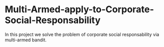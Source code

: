 # Multi-Armed-apply-to-Corporate-Social-Responsability
In this project we solve the problem of corporate social responsability via multi-armed bandit.

